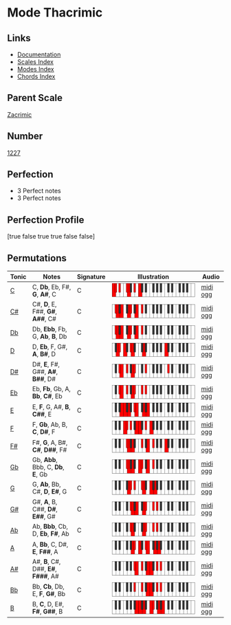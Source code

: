 # Mode Thacrimic

## Links

- [Documentation](index.md)
- [Scales Index](Scales.md)
- [Modes Index](Modes.md)
- [Chords Index](Chords.md)

## Parent Scale

[Zacrimic](ScaleZacrimic.md)

## Number

[1227](https://ianring.com/musictheory/scales/1227)

## Perfection

- 3 Perfect notes
- 3 Perfect notes

## Perfection Profile

[true false true true false false]

## Permutations

| Tonic | Notes | Signature | Illustration | Audio |
|-------|-------|-----------|--------------|-------|
| [C](ModeCNaturalThacrimic.md) | C, **Db**, Eb, F#, **G**, **A#**, C | C | ![CNaturalThacrimic](ModeCNaturalThacrimic.png) | [midi](ModeCNaturalThacrimic.mid) [ogg](ModeCNaturalThacrimic.ogg) |
| [C#](ModeCSharpThacrimic.md) | C#, **D**, E, F##, **G#**, **A##**, C# | C | ![CSharpThacrimic](ModeCSharpThacrimic.png) | [midi](ModeCSharpThacrimic.mid) [ogg](ModeCSharpThacrimic.ogg) |
| [Db](ModeDFlatThacrimic.md) | Db, **Ebb**, Fb, G, **Ab**, **B**, Db | C | ![DFlatThacrimic](ModeDFlatThacrimic.png) | [midi](ModeDFlatThacrimic.mid) [ogg](ModeDFlatThacrimic.ogg) |
| [D](ModeDNaturalThacrimic.md) | D, **Eb**, F, G#, **A**, **B#**, D | C | ![DNaturalThacrimic](ModeDNaturalThacrimic.png) | [midi](ModeDNaturalThacrimic.mid) [ogg](ModeDNaturalThacrimic.ogg) |
| [D#](ModeDSharpThacrimic.md) | D#, **E**, F#, G##, **A#**, **B##**, D# | C | ![DSharpThacrimic](ModeDSharpThacrimic.png) | [midi](ModeDSharpThacrimic.mid) [ogg](ModeDSharpThacrimic.ogg) |
| [Eb](ModeEFlatThacrimic.md) | Eb, **Fb**, Gb, A, **Bb**, **C#**, Eb | C | ![EFlatThacrimic](ModeEFlatThacrimic.png) | [midi](ModeEFlatThacrimic.mid) [ogg](ModeEFlatThacrimic.ogg) |
| [E](ModeENaturalThacrimic.md) | E, **F**, G, A#, **B**, **C##**, E | C | ![ENaturalThacrimic](ModeENaturalThacrimic.png) | [midi](ModeENaturalThacrimic.mid) [ogg](ModeENaturalThacrimic.ogg) |
| [F](ModeFNaturalThacrimic.md) | F, **Gb**, Ab, B, **C**, **D#**, F | C | ![FNaturalThacrimic](ModeFNaturalThacrimic.png) | [midi](ModeFNaturalThacrimic.mid) [ogg](ModeFNaturalThacrimic.ogg) |
| [F#](ModeFSharpThacrimic.md) | F#, **G**, A, B#, **C#**, **D##**, F# | C | ![FSharpThacrimic](ModeFSharpThacrimic.png) | [midi](ModeFSharpThacrimic.mid) [ogg](ModeFSharpThacrimic.ogg) |
| [Gb](ModeGFlatThacrimic.md) | Gb, **Abb**, Bbb, C, **Db**, **E**, Gb | C | ![GFlatThacrimic](ModeGFlatThacrimic.png) | [midi](ModeGFlatThacrimic.mid) [ogg](ModeGFlatThacrimic.ogg) |
| [G](ModeGNaturalThacrimic.md) | G, **Ab**, Bb, C#, **D**, **E#**, G | C | ![GNaturalThacrimic](ModeGNaturalThacrimic.png) | [midi](ModeGNaturalThacrimic.mid) [ogg](ModeGNaturalThacrimic.ogg) |
| [G#](ModeGSharpThacrimic.md) | G#, **A**, B, C##, **D#**, **E##**, G# | C | ![GSharpThacrimic](ModeGSharpThacrimic.png) | [midi](ModeGSharpThacrimic.mid) [ogg](ModeGSharpThacrimic.ogg) |
| [Ab](ModeAFlatThacrimic.md) | Ab, **Bbb**, Cb, D, **Eb**, **F#**, Ab | C | ![AFlatThacrimic](ModeAFlatThacrimic.png) | [midi](ModeAFlatThacrimic.mid) [ogg](ModeAFlatThacrimic.ogg) |
| [A](ModeANaturalThacrimic.md) | A, **Bb**, C, D#, **E**, **F##**, A | C | ![ANaturalThacrimic](ModeANaturalThacrimic.png) | [midi](ModeANaturalThacrimic.mid) [ogg](ModeANaturalThacrimic.ogg) |
| [A#](ModeASharpThacrimic.md) | A#, **B**, C#, D##, **E#**, **F###**, A# | C | ![ASharpThacrimic](ModeASharpThacrimic.png) | [midi](ModeASharpThacrimic.mid) [ogg](ModeASharpThacrimic.ogg) |
| [Bb](ModeBFlatThacrimic.md) | Bb, **Cb**, Db, E, **F**, **G#**, Bb | C | ![BFlatThacrimic](ModeBFlatThacrimic.png) | [midi](ModeBFlatThacrimic.mid) [ogg](ModeBFlatThacrimic.ogg) |
| [B](ModeBNaturalThacrimic.md) | B, **C**, D, E#, **F#**, **G##**, B | C | ![BNaturalThacrimic](ModeBNaturalThacrimic.png) | [midi](ModeBNaturalThacrimic.mid) [ogg](ModeBNaturalThacrimic.ogg) |
